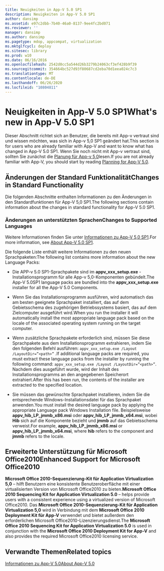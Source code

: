 ```yaml
---
title: Neuigkeiten in App-V 5.0 SP1
description: Neuigkeiten in App-V 5.0 SP1
author: dansimp
ms.assetid: e97c2dbb-7b40-46a0-8137-9ee4fc2bd071
ms.reviewer: ''
manager: dansimp
ms.author: dansimp
ms.pagetype: mdop, appcompat, virtualization
ms.mktglfcycl: deploy
ms.sitesec: library
ms.prod: w10
ms.date: 06/16/2016
ms.openlocfilehash: 2542d0cc5a544d26b3279b24063cf3ef428b9f39
ms.sourcegitcommit: 354664bc527d93f80687cd2eba70d1eea024c7c3
ms.translationtype: MT
ms.contentlocale: de-DE
ms.lasthandoff: 06/26/2020
ms.locfileid: "10804811"
---
```

# <span data-ttu-id="ea9f7-103">Neuigkeiten in App-V 5.0 SP1</span><span class="sxs-lookup"><span data-stu-id="ea9f7-103">What's new in App-V 5.0 SP1</span></span>


<span data-ttu-id="ea9f7-104">Dieser Abschnitt richtet sich an Benutzer, die bereits mit App-v vertraut sind und wissen möchten, was sich in App-v 5,0 SP1 geändert hat.</span><span class="sxs-lookup"><span data-stu-id="ea9f7-104">This section is for users who are already familiar with App-V and want to know what has changed in App-V 5.0 SP1.</span></span> <span data-ttu-id="ea9f7-105">Wenn Sie noch nicht mit App-v vertraut sind, sollten Sie zunächst die [Planung für App-v 5,0](planning-for-app-v-50-rc.md)lesen.</span><span class="sxs-lookup"><span data-stu-id="ea9f7-105">If you are not already familiar with App-V, you should start by reading [Planning for App-V 5.0](planning-for-app-v-50-rc.md).</span></span>

## <span data-ttu-id="ea9f7-106">Änderungen der Standard Funktionalität</span><span class="sxs-lookup"><span data-stu-id="ea9f7-106">Changes in Standard Functionality</span></span>


<span data-ttu-id="ea9f7-107">Die folgenden Abschnitte enthalten Informationen zu den Änderungen in den Standardfunktionen für App-V 5,0 SP1.</span><span class="sxs-lookup"><span data-stu-id="ea9f7-107">The following sections contain information about the changes in standard functionality for App-V 5.0 SP1.</span></span>

### <span data-ttu-id="ea9f7-108">Änderungen an unterstützten Sprachen</span><span class="sxs-lookup"><span data-stu-id="ea9f7-108">Changes to Supported Languages</span></span>

<span data-ttu-id="ea9f7-109">Weitere Informationen finden Sie unter [Informationen zu App-V 5,0 SP1](about-app-v-50-sp1.md).</span><span class="sxs-lookup"><span data-stu-id="ea9f7-109">For more information, see [About App-V 5.0 SP1](about-app-v-50-sp1.md).</span></span>

<span data-ttu-id="ea9f7-110">Die folgende Liste enthält weitere Informationen zu den neuen Sprachpaketen:</span><span class="sxs-lookup"><span data-stu-id="ea9f7-110">The following list contains more information about the new Language Packs:</span></span>

-   <span data-ttu-id="ea9f7-111">Die APP-v 5.0 SP1-Sprachpakete sind im **appv\_xxx\_setup.exe** -Installationsprogramm für alle App-v 5,0-Komponenten gebündelt.</span><span class="sxs-lookup"><span data-stu-id="ea9f7-111">The App-V 5.0SP1 language packs are bundled into the **appv\_xxx\_setup.exe** installer for all the App-V 5.0 Components.</span></span>

-   <span data-ttu-id="ea9f7-112">Wenn Sie das Installationsprogramm ausführen, wird automatisch das am besten geeignete Sprachpaket installiert, das auf dem Gebietsschema des zugehörigen Betriebssystems basiert, das auf dem Zielcomputer ausgeführt wird.</span><span class="sxs-lookup"><span data-stu-id="ea9f7-112">When you run the installer it will automatically install the most appropriate language pack based on the locale of the associated operating system running on the target computer.</span></span>

-   <span data-ttu-id="ea9f7-113">Wenn zusätzliche Sprachpakete erforderlich sind, müssen Sie diese Sprachpakete aus dem Installationsprogramm extrahieren, indem Sie den folgenden Befehl ausführen: `appv_xxx_setup.exe /Layout /LayoutDir=”<path>”` .</span><span class="sxs-lookup"><span data-stu-id="ea9f7-113">If additional language packs are required, you must extract these language packs from the installer by running the following command: `appv_xxx_setup.exe /Layout /LayoutDir=”<path>”`.</span></span> <span data-ttu-id="ea9f7-114">Nachdem dies ausgeführt wurde, wird der Inhalt des Installationsprogramms an den angegebenen Speicherort extrahiert.</span><span class="sxs-lookup"><span data-stu-id="ea9f7-114">After this has been run, the contents of the installer are extracted to the specified location.</span></span>

-   <span data-ttu-id="ea9f7-115">Sie müssen das gewünschte Sprachpaket installieren, indem Sie die entsprechende Windows-Installationsdatei für das Sprachpaket anwenden.</span><span class="sxs-lookup"><span data-stu-id="ea9f7-115">You must install the desired language pack by applying the appropriate Language pack Windows Installation file.</span></span> <span data-ttu-id="ea9f7-116">Beispielsweise **appv\_hib\_LP\_jmmb\_x86.msi** oder **appv\_hib\_LP\_jmmb\_x64.msi**, wobei **Hib** sich auf die Komponente bezieht und **jmmb** auf das Gebietsschema verweist.</span><span class="sxs-lookup"><span data-stu-id="ea9f7-116">For example, **appv\_hib\_LP\_jmmb\_x86.msi** or **appv\_hib\_LP\_jmmb\_x64.msi**, where **hib** refers to the component and **jmmb** refers to the locale.</span></span>

## <span data-ttu-id="ea9f7-117">Erweiterte Unterstützung für Microsoft Office2010</span><span class="sxs-lookup"><span data-stu-id="ea9f7-117">Enhanced Support for Microsoft Office2010</span></span>


<span data-ttu-id="ea9f7-118">**Microsoft Office 2010-Sequenzierung-Kit für Application Virtualization 5,0** – hilft Benutzern eine konsistente Benutzeroberfläche mit einer virtualisierten Version von Microsoft Office2010 zu bieten.</span><span class="sxs-lookup"><span data-stu-id="ea9f7-118">**Microsoft Office 2010 Sequencing Kit for Application Virtualization 5.0** – helps provide users with a consistent experience using a virtualized version of Microsoft Office2010.</span></span> <span data-ttu-id="ea9f7-119">Das **Microsoft Office 2010-Sequenzierung-Kit für Application Virtualization 5,0** wird in Verbindung mit dem **Microsoft Office 2010 Deployment Kit für App-V** verwendet und bietet außerdem den erforderlichen Microsoft Office2010-Lizenzierungsdienst.</span><span class="sxs-lookup"><span data-stu-id="ea9f7-119">The **Microsoft Office 2010 Sequencing Kit for Application Virtualization 5.0** is used in conjunction with the **Microsoft Office 2010 Deployment Kit for App-V** and also provides the required Microsoft Office2010 licensing service.</span></span>






## <span data-ttu-id="ea9f7-120">Verwandte Themen</span><span class="sxs-lookup"><span data-stu-id="ea9f7-120">Related topics</span></span>


[<span data-ttu-id="ea9f7-121">Informationen zu App-V 5.0</span><span class="sxs-lookup"><span data-stu-id="ea9f7-121">About App-V 5.0</span></span>](about-app-v-50.md)

 

 





